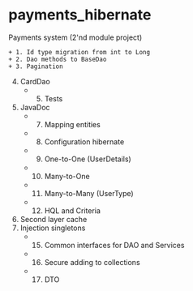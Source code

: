 # payments_hibernate
Payments system (2'nd module project)

    + 1. Id type migration from int to Long
    + 2. Dao methods to BaseDao
    + 3. Pagination
4. CardDao
    + 5. Tests
6. JavaDoc
    + 7. Mapping entities
    + 8. Configuration hibernate
    + 9. One-to-One  (UserDetails)
    + 10. Many-to-One
    + 11. Many-to-Many (UserType)
    + 12. HQL and Criteria
13. Second layer cache
14. Injection singletons
    + 15. Common interfaces for DAO and Services
    + 16. Secure adding to collections
    + 17. DTO